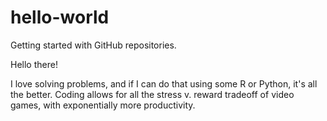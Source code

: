 # hello-world
Getting started with GitHub repositories.

Hello there! 

I love solving problems, and if I can do that using some R or Python, it's all the better.
Coding allows for all the stress v. reward tradeoff of video games, with exponentially more productivity.
